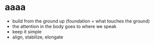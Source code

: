 # aaaa

* build from the ground up (foundation = what touches the ground)
* the attention in the body goes to where we speak
* keep it simple
* align, stabilize, elongate 